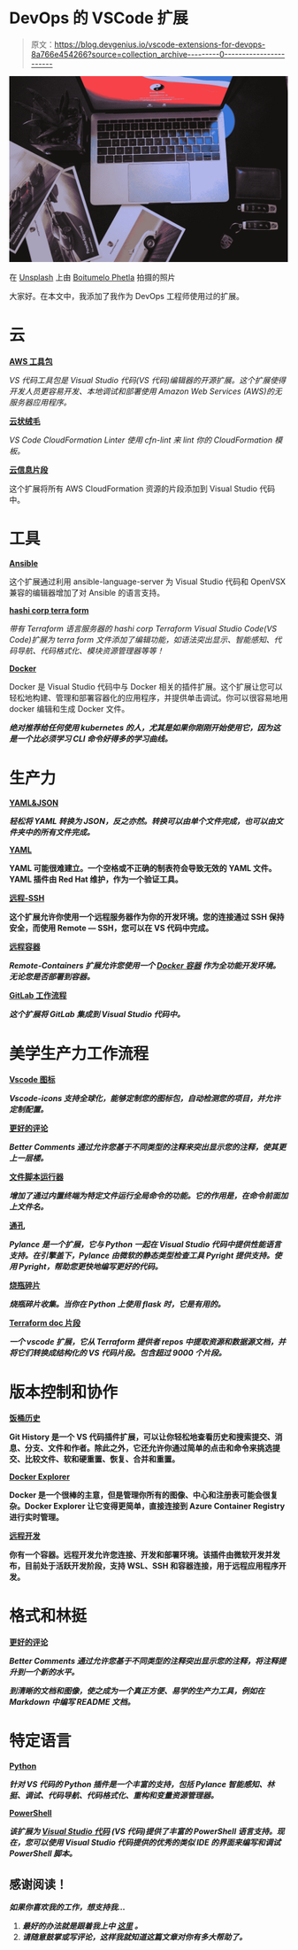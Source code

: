# DevOps 的 VSCode 扩展

> 原文：<https://blog.devgenius.io/vscode-extensions-for-devops-8a766e454266?source=collection_archive---------0----------------------->

![](img/281851b6fe021d9734df6d3528cc6286.png)

在 [Unsplash](https://unsplash.com?utm_source=medium&utm_medium=referral) 上由 [Boitumelo Phetla](https://unsplash.com/@writecodenow?utm_source=medium&utm_medium=referral) 拍摄的照片

大家好。在本文中，我添加了我作为 DevOps 工程师使用过的扩展。

# 云

[**AWS 工具包**](https://marketplace.visualstudio.com/items?itemName=AmazonWebServices.aws-toolkit-vscode)

*VS 代码工具包是 Visual Studio 代码(VS 代码)编辑器的开源扩展。这个扩展使得开发人员更容易开发、本地调试和部署使用 Amazon Web Services (AWS)的无服务器应用程序。*

[**云状绒毛**](https://marketplace.visualstudio.com/items?itemName=kddejong.vscode-cfn-lint)

*VS Code CloudFormation Linter 使用 cfn-lint 来 lint 你的 CloudFormation 模板。*

[**云信息片段**](https://marketplace.visualstudio.com/items?itemName=dannysteenman.cloudformation-yaml-snippets)

这个扩展将所有 AWS CloudFormation 资源的片段添加到 Visual Studio 代码中。

# 工具

[**Ansible**](https://marketplace.visualstudio.com/items?itemName=redhat.ansible)

这个扩展通过利用 ansible-language-server 为 Visual Studio 代码和 OpenVSX 兼容的编辑器增加了对 Ansible 的语言支持。

[**hashi corp terra form**](https://marketplace.visualstudio.com/items?itemName=HashiCorp.terraform)

*带有 Terraform 语言服务器的 hashi corp Terraform Visual Studio Code(VS Code)扩展为 terra form 文件添加了编辑功能，如语法突出显示、智能感知、代码导航、代码格式化、模块资源管理器等等！*

[**Docker**](https://marketplace.visualstudio.com/items?itemName=ms-azuretools.vscode-docker)

Docker 是 Visual Studio 代码中与 Docker 相关的插件扩展。这个扩展让您可以轻松地构建、管理和部署容器化的应用程序，并提供单击调试。你可以很容易地用 docker 编辑和生成 Docker 文件。

[](https://marketplace.visualstudio.com/items?itemName=ms-kubernetes-tools.vscode-kubernetes-tools)

***绝对推荐给任何使用 kubernetes 的人，尤其是如果你刚刚开始使用它，因为这是一个比必须学习 CLI 命令好得多的学习曲线。***

# **生产力**

**[**YAML&JSON**](https://marketplace.visualstudio.com/items?itemName=hilleer.yaml-plus-json)**

***轻松将 YAML 转换为 JSON，反之亦然。转换可以由单个文件完成，也可以由文件夹中的所有文件完成。***

**[**YAML**](https://marketplace.visualstudio.com/items?itemName=redhat.vscode-yaml)**

**YAML 可能很难建立。一个空格或不正确的制表符会导致无效的 YAML 文件。YAML 插件由 Red Hat 维护，作为一个验证工具。**

**[**远程-SSH**](https://marketplace.visualstudio.com/items?itemName=ms-vscode-remote.remote-ssh)**

**这个扩展允许你使用一个远程服务器作为你的开发环境。您的连接通过 SSH 保持安全，而使用 Remote — SSH，您可以在 VS 代码中完成。**

**[**远程容器**](https://marketplace.visualstudio.com/items?itemName=ms-vscode-remote.remote-containers)**

***Remote-Containers 扩展允许您使用一个* [*Docker 容器*](https://docker.com/) *作为全功能开发环境。无论您是否部署到容器。***

**[**GitLab 工作流程**](https://marketplace.visualstudio.com/items?itemName=GitLab.gitlab-workflow)**

***这个扩展将 GitLab 集成到 Visual Studio 代码中。***

# **美学生产力工作流程**

**[**Vscode 图标**](https://marketplace.visualstudio.com/items?itemName=vscode-icons-team.vscode-icons)**

***Vscode-icons 支持全球化，能够定制您的图标包，自动检测您的项目，并允许定制配置。***

**[**更好的评论**](https://marketplace.visualstudio.com/items?itemName=aaron-bond.better-comments)**

***Better Comments 通过允许您基于不同类型的注释来突出显示您的注释，使其更上一层楼。***

**[**文件脚本运行器**](https://marketplace.visualstudio.com/items?itemName=jeremyrajan.file-script-runner)**

***增加了通过内置终端为特定文件运行全局命令的功能。它的作用是，在命令前面加上文件名。***

**[**通孔**](https://marketplace.visualstudio.com/items?itemName=ms-python.vscode-pylance)**

***Pylance 是一个扩展，它与 Python 一起在 Visual Studio 代码中提供性能语言支持。在引擎盖下，Pylance 由微软的静态类型检查工具 Pyright 提供支持。使用 Pyright，帮助您更快地编写更好的代码。***

**[**烧瓶碎片**](https://marketplace.visualstudio.com/items?itemName=cstrap.flask-snippets)**

***烧瓶碎片收集。当你在 Python 上使用 flask 时，它是有用的。***

**[**Terraform doc 片段**](https://marketplace.visualstudio.com/items?itemName=run-at-scale.terraform-doc-snippets)**

***一个 vscode 扩展，它从 Terraform 提供者 repos 中提取资源和数据源文档，并将它们转换成结构化的 VS 代码片段。包含超过 9000 个片段。***

# **版本控制和协作**

**[**饭桶历史**](https://marketplace.visualstudio.com/items?itemName=donjayamanne.githistory)**

**Git History 是一个 VS 代码插件扩展，可以让你轻松地查看历史和搜索提交、消息、分支、文件和作者。除此之外，它还允许你通过简单的点击和命令来挑选提交、比较文件、软和硬重置、恢复、合并和重置。**

**[**Docker Explorer**](https://marketplace.visualstudio.com/items?itemName=formulahendry.docker-explorer)**

**Docker 是一个很棒的主意，但是管理你所有的图像、中心和注册表可能会很复杂。Docker Explorer 让它变得更简单，直接连接到 Azure Container Registry 进行实时管理。**

**[**远程开发**](https://marketplace.visualstudio.com/items?itemName=ms-vscode-remote.vscode-remote-extensionpack)**

**你有一个容器。远程开发允许您连接、开发和部署环境。该插件由微软开发并发布，目前处于活跃开发阶段，支持 WSL、SSH 和容器连接，用于远程应用程序开发。**

# **格式和林挺**

**[**更好的评论**](https://marketplace.visualstudio.com/items?itemName=aaron-bond.better-comments)**

***Better Comments 通过允许您基于不同类型的注释突出显示您的注释，将注释提升到一个新的水平。***

***到清晰的文档和图像，使之成为一个真正方便、易学的生产力工具，例如在 Markdown 中编写 README 文档。***

# **特定语言**

**[**Python**](https://marketplace.visualstudio.com/items?itemName=ms-python.python)**

***针对 VS 代码的 Python 插件是一个丰富的支持，包括 Pylance 智能感知、林挺、调试、代码导航、代码格式化、重构和变量资源管理器。***

**[**PowerShell**](https://marketplace.visualstudio.com/items?itemName=ms-vscode.PowerShell)**

***该扩展为* [*Visual Studio 代码*](https://github.com/Microsoft/vscode) *(VS 代码)提供了丰富的 PowerShell 语言支持。现在，您可以使用 Visual Studio 代码提供的优秀的类似 IDE 的界面来编写和调试 PowerShell 脚本。***

## **感谢阅读！**

***如果你喜欢我的工作，想支持我…***

1.  ***最好的办法就是跟着我上中* [*这里*](https://hivelkrasniqi.medium.com/) *。***
2.  ***请随意鼓掌或写评论，这样我就知道这篇文章对你有多大帮助了。***
